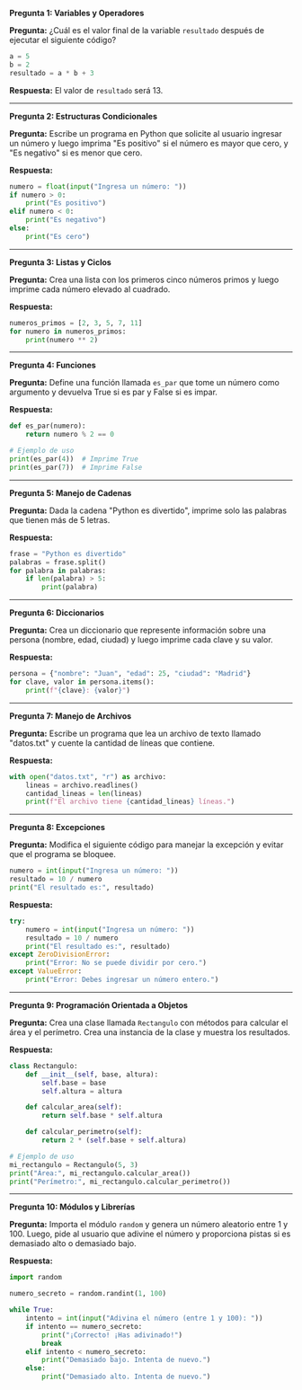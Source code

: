 **Pregunta 1: Variables y Operadores**
    
**Pregunta:** ¿Cuál es el valor final de la variable `resultado` después de ejecutar el siguiente código?

```python
a = 5
b = 2
resultado = a * b + 3
```

**Respuesta:** El valor de `resultado` será 13.

---

**Pregunta 2: Estructuras Condicionales**

**Pregunta:** Escribe un programa en Python que solicite al usuario ingresar un número y luego imprima "Es positivo" si el número es mayor que cero, y "Es negativo" si es menor que cero.

**Respuesta:**

```python
numero = float(input("Ingresa un número: "))
if numero > 0:
    print("Es positivo")
elif numero < 0:
    print("Es negativo")
else:
    print("Es cero")
```

---

**Pregunta 3: Listas y Ciclos**

**Pregunta:** Crea una lista con los primeros cinco números primos y luego imprime cada número elevado al cuadrado.

**Respuesta:**

```python
numeros_primos = [2, 3, 5, 7, 11]
for numero in numeros_primos:
    print(numero ** 2)
```

---

**Pregunta 4: Funciones**

**Pregunta:** Define una función llamada `es_par` que tome un número como argumento y devuelva True si es par y False si es impar.

**Respuesta:**

```python
def es_par(numero):
    return numero % 2 == 0

# Ejemplo de uso
print(es_par(4))  # Imprime True
print(es_par(7))  # Imprime False
```

---

**Pregunta 5: Manejo de Cadenas**

**Pregunta:** Dada la cadena "Python es divertido", imprime solo las palabras que tienen más de 5 letras.

**Respuesta:**

```python
frase = "Python es divertido"
palabras = frase.split()
for palabra in palabras:
    if len(palabra) > 5:
        print(palabra)
```

---

**Pregunta 6: Diccionarios**

**Pregunta:** Crea un diccionario que represente información sobre una persona (nombre, edad, ciudad) y luego imprime cada clave y su valor.

**Respuesta:**

```python
persona = {"nombre": "Juan", "edad": 25, "ciudad": "Madrid"}
for clave, valor in persona.items():
    print(f"{clave}: {valor}")
```

---

**Pregunta 7: Manejo de Archivos**

**Pregunta:** Escribe un programa que lea un archivo de texto llamado "datos.txt" y cuente la cantidad de líneas que contiene.

**Respuesta:**

```python
with open("datos.txt", "r") as archivo:
    lineas = archivo.readlines()
    cantidad_lineas = len(lineas)
    print(f"El archivo tiene {cantidad_lineas} líneas.")
```

---

**Pregunta 8: Excepciones**

**Pregunta:** Modifica el siguiente código para manejar la excepción y evitar que el programa se bloquee.

```python
numero = int(input("Ingresa un número: "))
resultado = 10 / numero
print("El resultado es:", resultado)
```

**Respuesta:**

```python
try:
    numero = int(input("Ingresa un número: "))
    resultado = 10 / numero
    print("El resultado es:", resultado)
except ZeroDivisionError:
    print("Error: No se puede dividir por cero.")
except ValueError:
    print("Error: Debes ingresar un número entero.")
```

---

**Pregunta 9: Programación Orientada a Objetos**

**Pregunta:** Crea una clase llamada `Rectangulo` con métodos para calcular el área y el perímetro. Crea una instancia de la clase y muestra los resultados.

**Respuesta:**

```python
class Rectangulo:
    def __init__(self, base, altura):
        self.base = base
        self.altura = altura

    def calcular_area(self):
        return self.base * self.altura

    def calcular_perimetro(self):
        return 2 * (self.base + self.altura)

# Ejemplo de uso
mi_rectangulo = Rectangulo(5, 3)
print("Área:", mi_rectangulo.calcular_area())
print("Perímetro:", mi_rectangulo.calcular_perimetro())
```

---

**Pregunta 10: Módulos y Librerías**

**Pregunta:** Importa el módulo `random` y genera un número aleatorio entre 1 y 100. Luego, pide al usuario que adivine el número y proporciona pistas si es demasiado alto o demasiado bajo.

**Respuesta:**

```python
import random

numero_secreto = random.randint(1, 100)

while True:
    intento = int(input("Adivina el número (entre 1 y 100): "))
    if intento == numero_secreto:
        print("¡Correcto! ¡Has adivinado!")
        break
    elif intento < numero_secreto:
        print("Demasiado bajo. Intenta de nuevo.")
    else:
        print("Demasiado alto. Intenta de nuevo.")
```
